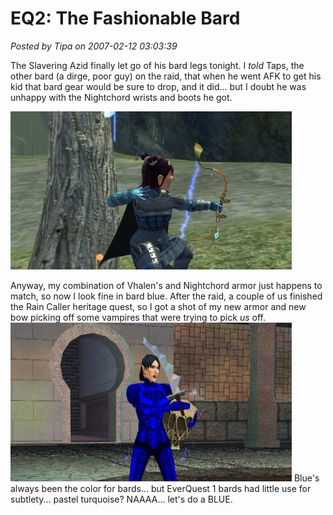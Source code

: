 # EQ2: The Fashionable Bard

*Posted by Tipa on 2007-02-12 03:03:39*

The Slavering Azid finally let go of his bard legs tonight. I *told* Taps, the other bard (a dirge, poor guy) on the raid, that when he went AFK to get his kid that bard gear would be sure to drop, and it did... but I doubt he was unhappy with the Nightchord wrists and boots he got.


![bard1.jpg](../../../uploads/2007/02/bard1.jpg)

Anyway, my combination of Vhalen's and Nightchord armor just happens to match, so now I look fine in bard blue. After the raid, a couple of us finished the Rain Caller heritage quest, so I got a shot of my new armor and new bow picking off some vampires that were trying to pick *us* off.
![bard2.jpg](../../../uploads/2007/02/bard2.jpg)
Blue's always been the color for bards... but EverQuest 1 bards had little use for subtlety... pastel turquoise? NAAAA... let's do a BLUE.
